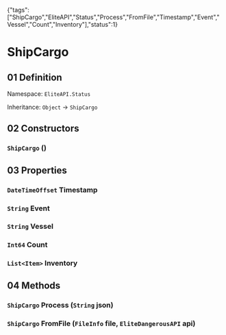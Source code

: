 {"tags":["ShipCargo","EliteAPI","Status","Process","FromFile","Timestamp","Event","Vessel","Count","Inventory"],"status":1}

# ShipCargo

## 01 Definition

Namespace: `EliteAPI.Status`

Inheritance: `Object` → `ShipCargo`

## 02 Constructors

### `ShipCargo` ()

## 03 Properties

### `DateTimeOffset` Timestamp

### `String` Event

### `String` Vessel

### `Int64` Count

### `List<Item>` Inventory

## 04 Methods

### `ShipCargo` Process (`String` json)

### `ShipCargo` FromFile (`FileInfo` file, `EliteDangerousAPI` api)

